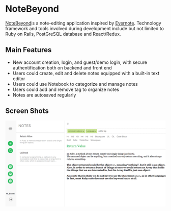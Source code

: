 # NoteBeyond

[NoteBeyond](https://notebeyond.herokuapp.com/#/)is a note-editing application inspired by [Evernote](https://www.evernote.com). Technology framework and tools involved during development include but not limited to Ruby on Rails, PostGreSQL database and React/Redux. 

## Main Features

* New account creation, login, and guest/demo login, with secure authentification both on 	backend and front end  
* Users could create, edit and delete notes equipped with a built-in text editor
* Users could use Notebook to categorize and manage notes 
* Users could add and remove tag to organize notes 
* Notes are autosaved regularly 

## Screen Shots

![Main Page](./mainpage.png)

